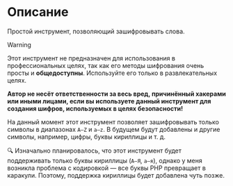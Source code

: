 # Описание
Простой инструмент, позволяющий зашифровывать слова.

>[!WARNING]
>Этот инструмент не предназначен для использования в профессиональных целях, так как его методы шифрования очень просты и **общедоступны**. Используйте его только в развлекательных целях.
>
>**Автор не несёт ответственности за весь вред, причинённый хакерами или иными лицами, если вы используете данный инструмент для создания шифров, используемых в целях безопасности!**


На данный момент этот инструмент позволяет зашифровывать только символы в диапазонах `A–Z` и `a–z`. В будущем будут добавлены и другие символы, например, цифры, буквы кириллицы и т. д.

🔍 Изначально планировалось, что этот инструмент будет поддерживать только буквы кириллицы (`А–Я`, `а–я`), однако у меня возникла проблема с кодировкой — все буквы PHP превращает в каракули. Поэтому, поддержка кириллицы будет добавлена чуть позже.
